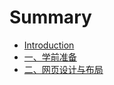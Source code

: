 # Summary

* [Introduction](README.md)
* [一、学前准备](./list/environment.md)
* [二、网页设计与布局](./list/webPage.md)
